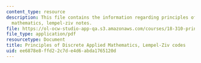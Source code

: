 ```yaml
---
content_type: resource
description: This file contains the information regarding principles of discrete applied
  mathematics, lempel-ziv notes.
file: https://ol-ocw-studio-app-qa.s3.amazonaws.com/courses/18-310-principles-of-discrete-applied-mathematics-fall-2013/ee6878e8ffd22c7de4d6abda1765120d_MIT18_310F13_Ch20.pdf
file_type: application/pdf
resourcetype: Document
title: Principles of Discrete Applied Mathematics, Lempel-Ziv codes
uid: ee6878e8-ffd2-2c7d-e4d6-abda1765120d
---
```

